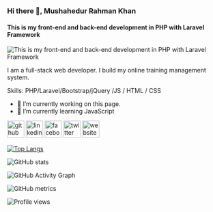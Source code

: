 ### Hi there 👋, Mushahedur Rahman Khan
#### This is my front-end and back-end development in PHP with Laravel Framework
![This is my front-end and back-end development in PHP with Laravel Framework](https://www.linkedin.com/in/mushahadur/overlay/background-image/)

I am a full-stack web developer. I build my online training management system.

Skills: PHP/Laravel/Bootstrap/jQuery /JS / HTML / CSS

- 🔭 I’m currently working on this page. 
- 🌱 I’m currently learning JavaScript 

[<img src='https://cdn.jsdelivr.net/npm/simple-icons@3.0.1/icons/github.svg' alt='github' height='40'>](https://github.com/https://github.com/mushahadur)  [<img src='https://cdn.jsdelivr.net/npm/simple-icons@3.0.1/icons/linkedin.svg' alt='linkedin' height='40'>](https://www.linkedin.com/in/https://www.linkedin.com/in/mushahadur//)  [<img src='https://cdn.jsdelivr.net/npm/simple-icons@3.0.1/icons/facebook.svg' alt='facebook' height='40'>](https://www.facebook.com/https://www.facebook.com/mrkpulock25/)  [<img src='https://cdn.jsdelivr.net/npm/simple-icons@3.0.1/icons/twitter.svg' alt='twitter' height='40'>](https://twitter.com/https://mobile.twitter.com/home)  [<img src='https://cdn.jsdelivr.net/npm/simple-icons@3.0.1/icons/icloud.svg' alt='website' height='40'>](https://mushahadur.github.io/Portfolio-Website)  

[![Top Langs](https://github-readme-stats.vercel.app/api/top-langs/?username=https://github.com/mushahadur)](https://github.com/anuraghazra/github-readme-stats)

![GitHub stats](https://github-readme-stats.vercel.app/api?username=https://github.com/mushahadur&show_icons=true&count_private=true)  

![GitHub Activity Graph](https://activity-graph.herokuapp.com/graph?username=https://github.com/mushahadur)  

![GitHub metrics](https://metrics.lecoq.io/https://github.com/mushahadur)  

![Profile views](https://gpvc.arturio.dev/https://github.com/mushahadur)  
